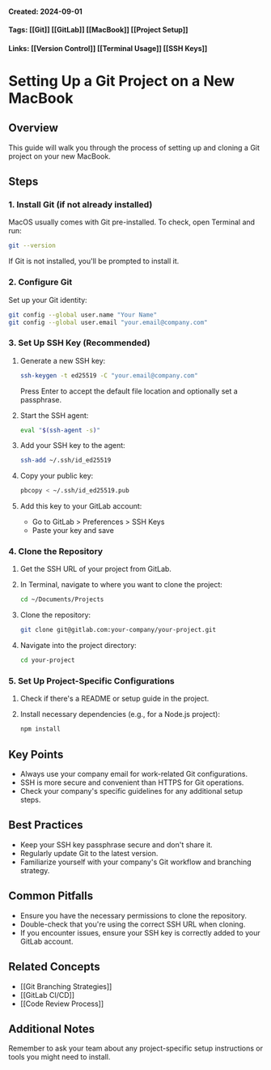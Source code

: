 #### Created: 2024-09-01
#### Tags: [[Git]] [[GitLab]] [[MacBook]] [[Project Setup]]
#### Links: [[Version Control]] [[Terminal Usage]] [[SSH Keys]]

# Setting Up a Git Project on a New MacBook

## Overview
This guide will walk you through the process of setting up and cloning a Git project on your new MacBook.

## Steps

### 1. Install Git (if not already installed)

MacOS usually comes with Git pre-installed. To check, open Terminal and run:

```bash
git --version
```

If Git is not installed, you'll be prompted to install it.

### 2. Configure Git

Set up your Git identity:

```bash
git config --global user.name "Your Name"
git config --global user.email "your.email@company.com"
```

### 3. Set Up SSH Key (Recommended)

1. Generate a new SSH key:
   ```bash
   ssh-keygen -t ed25519 -C "your.email@company.com"
   ```
   Press Enter to accept the default file location and optionally set a passphrase.

2. Start the SSH agent:
   ```bash
   eval "$(ssh-agent -s)"
   ```

3. Add your SSH key to the agent:
   ```bash
   ssh-add ~/.ssh/id_ed25519
   ```

4. Copy your public key:
   ```bash
   pbcopy < ~/.ssh/id_ed25519.pub
   ```

5. Add this key to your GitLab account:
   - Go to GitLab > Preferences > SSH Keys
   - Paste your key and save

### 4. Clone the Repository

1. Get the SSH URL of your project from GitLab.

2. In Terminal, navigate to where you want to clone the project:
   ```bash
   cd ~/Documents/Projects
   ```

3. Clone the repository:
   ```bash
   git clone git@gitlab.com:your-company/your-project.git
   ```

4. Navigate into the project directory:
   ```bash
   cd your-project
   ```

### 5. Set Up Project-Specific Configurations

1. Check if there's a README or setup guide in the project.

2. Install necessary dependencies (e.g., for a Node.js project):
   ```bash
   npm install
   ```

## Key Points
- Always use your company email for work-related Git configurations.
- SSH is more secure and convenient than HTTPS for Git operations.
- Check your company's specific guidelines for any additional setup steps.

## Best Practices
- Keep your SSH key passphrase secure and don't share it.
- Regularly update Git to the latest version.
- Familiarize yourself with your company's Git workflow and branching strategy.

## Common Pitfalls
- Ensure you have the necessary permissions to clone the repository.
- Double-check that you're using the correct SSH URL when cloning.
- If you encounter issues, ensure your SSH key is correctly added to your GitLab account.

## Related Concepts
- [[Git Branching Strategies]]
- [[GitLab CI/CD]]
- [[Code Review Process]]

## Additional Notes
Remember to ask your team about any project-specific setup instructions or tools you might need to install.